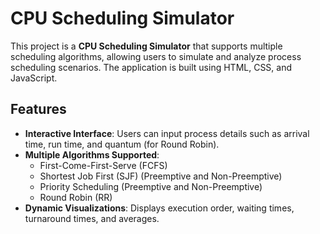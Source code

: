 # CPU Scheduling Simulator

This project is a **CPU Scheduling Simulator** that supports multiple scheduling algorithms, allowing users to simulate and analyze process scheduling scenarios. The application is built using HTML, CSS, and JavaScript.

## Features

- **Interactive Interface**: Users can input process details such as arrival time, run time, and quantum (for Round Robin).
- **Multiple Algorithms Supported**:
  - First-Come-First-Serve (FCFS)
  - Shortest Job First (SJF) (Preemptive and Non-Preemptive)
  - Priority Scheduling (Preemptive and Non-Preemptive)
  - Round Robin (RR)
- **Dynamic Visualizations**: Displays execution order, waiting times, turnaround times, and averages.
